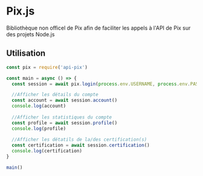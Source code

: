 # Pix.js
Bibliothèque non officel de Pix afin de faciliter les appels à l'API de Pix sur des projets Node.js

## Utilisation
```js
const pix = require('api-pix')

const main = async () => {
  const session = await pix.login(process.env.USERNAME, process.env.PASSWORD)

  //Afficher les détails du compte
  const account = await session.account()
  console.log(account)
  
  //Afficher les statistiques du compte
  const profile = await session.profile()
  console.log(profile)
  
  //Afficher les détatils de la/des certification(s)
  const certification = await session.certification()
  console.log(certification)
}

main()
```

